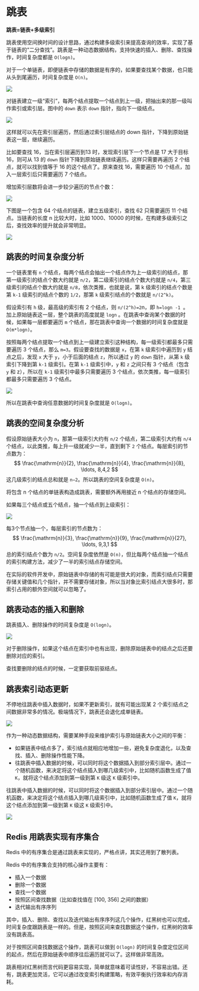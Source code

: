 # 跳表

**跳表=链表+多级索引**

跳表使用空间换时间的设计思路，通过构建多级索引来提高查询的效率，实现了基于链表的“二分查找”。跳表是一种动态数据结构，支持快速的插入、删除、查找操作，时间复杂度都是 `O(logn)`。

对于一个单链表，即便链表中存储的数据是有序的，如果要查找某个数据，也只能从头到尾遍历，时间复杂度是 `O(n)`。

![](./img/original_list.png)

对链表建立一级“索引”，每两个结点提取一个结点到上一级，把抽出来的那一级叫作索引或索引层。图中的 `down` 表示 `down` 指针，指向下一级结点。

![](./img/down_list.png)

这样就可以先在索引层遍历，然后通过索引层结点的 down 指针，下降到原始链表这一层，继续遍历。

比如要查找 16，当在索引层遍历到13 时，发现索引层下一个节点是 17 大于目标 16，则可从 13 的 `down` 指针下降到原始链表继续遍历。这样只需要再遍历 2 个结点，就可以找到值等于 16  的这个结点了。原来查找 16，需要遍历 10 个结点，加入一层索引后只需要遍历 7 个结点。

增加索引层数将会进一步较少遍历的节点个数：

![](./img/down_list_2.png)

下图是一个包含 64 个结点的链表，建立五级索引，查找 62 只需要遍历 11 个结点。当链表的长度 n 比较大时，比如 1000、10000 的时候，在构建多级索引之后，查找效率的提升就会非常明显。

![](./img/down_list_3.png)

## 跳表的时间复杂度分析

一个链表里有 `n` 个结点，每两个结点会抽出一个结点作为上一级索引的结点，那第一级索引的结点个数大约就是 `n/2`，第二级索引的结点个数大约就是 `n/4`，第三级索引的结点个数大约就是 `n/8`，依次类推，也就是说，第 k 级索引的结点个数是第 `k-1` 级索引的结点个数的 `1/2`，那第 `k` 级索引结点的个数就是 `n/(2^k)`。

假设索引有 `h` 级，最高级的索引有 2 个结点，则 `n/(2^h)=2`n，即  `h=logn -1 `。加上原始链表这一层，整个跳表的高度就是 `logn` 。在跳表中查询某个数据的时候，如果每一层都要遍历 `m` 个结点，那在跳表中查询一个数据的时间复杂度就是 `O(m*logn)`。

按照每两个结点提取一个结点到上一级建立索引这种结构，每一级索引都最多只需要遍历 3 个结点，那么 `m=3`。假设要查找的数据是 `x`，在第 `k` 级索引中遍历到 `y` 结点之后，发现 `x` 大于 `y`，小于后面的结点 `z`，所以通过 `y` 的 `down` 指针，从第 `k` 级索引下降到第 `k-1` 级索引。在第 `k-1` 级索引中，`y` 和 `z` 之间只有 3 个结点（包含 `y` 和 z），所以在 `k-1` 级索引中最多只需要遍历 3 个结点，依次类推，每一级索引都最多只需要遍历 3 个结点。

![](./img/down_list_k.png)

所以在跳表中查询任意数据的时间复杂度就是 `O(logn)`。

## 跳表的空间复杂度分析

假设原始链表大小为 `n`，那第一级索引大约有 `n/2` 个结点，第二级索引大约有 `n/4` 个结点，以此类推，每上升一级就减少一半，直到剩下 `2` 个结点。每层索引的节点数为：
$$
\frac{\mathrm{n}}{2}, \frac{\mathrm{n}}{4}, \frac{\mathrm{n}}{8}, \ldots, 8,4,2
$$
这几级索引的结点总和就是 `n−2`。所以跳表的空间复杂度是 `O(n)`。

将包含 n 个结点的单链表构造成跳表，需要额外再用接近 n 个结点的存储空间。

如果每三个结点或五个结点，抽一个结点到上级索引：

![](./img/down_list_3_5.png)

每3个节点抽一个，每层索引的节点数为：
$$
\frac{\mathrm{n}}{3}, \frac{\mathrm{n}}{9}, \frac{\mathrm{n}}{27}, \ldots, 9,3,1
$$
总的索引结点个数为 `n/2`。空间复杂度依然是 `O(n)`，但比每两个结点抽一个结点的索引构建方法，减少了一半的索引结点存储空间。

在实际的软件开发中，原始链表中存储的有可能是很大的对象，而索引结点只需要存储关键值和几个指针，并不需要存储对象，所以当对象比索引结点大很多时，那索引占用的额外空间就可以忽略了。

## 跳表动态的插入和删除

跳表插入、删除操作的时间复杂度是 `O(logn)`。

![](./img/skip_list_insert_delete.png)

对于删除操作，如果这个结点在索引中也有出现，删除原始链表中的结点之后还要删除对应的索引。

查找要删除的结点的时候，一定要获取前驱结点。

## 跳表索引动态更新

不停地往跳表中插入数据时，如果不更新索引，就有可能出现某 2 个索引结点之间数据非常多的情况。极端情况下，跳表还会退化成单链表。

![](./img/skip_list_udate.png)

作为一种动态数据结构，需要某种手段来维护索引与原始链表大小之间的平衡：

- 如果链表中结点多了，索引结点就相应地增加一些，避免复杂度退化，以及查找、插入、删除操作性能下降。
- 往跳表中插入数据的时候，可以同时将这个数据插入到部分索引层中。通过一个随机函数，来决定将这个结点插入到哪几级索引中，比如随机函数生成了值 `K`，就将这个结点添加到第一级到第 `K` 级这 `K` 级索引中。

往跳表中插入数据的时候，可以同时将这个数据插入到部分索引层中。通过一个随机函数，来决定将这个结点插入到哪几级索引中，比如随机函数生成了值 `K`，就将这个结点添加到第一级到第 `K` 级这 `K` 级索引中。

![](./img/skip_list_k.png)

## Redis 用跳表实现有序集合

Redis 中的有序集合是通过跳表来实现的，严格点讲，其实还用到了散列表。

Redis 中的有序集合支持的核心操作主要有：

- 插入一个数据
- 删除一个数据
- 查找一个数据
- 按照区间查找数据（比如查找值在 [100, 356] 之间的数据）
- 迭代输出有序序列

其中，插入、删除、查找以及迭代输出有序序列这几个操作，红黑树也可以完成，时间复杂度跟跳表是一样的。但是，按照区间来查找数据这个操作，红黑树的效率没有跳表高。

对于按照区间查找数据这个操作，跳表可以做到 `O(logn)` 的时间复杂度定位区间的起点，然后在原始链表中顺序往后遍历就可以了。这样做非常高效。

跳表相对红黑树而言代码更容易实现，简单就意味着可读性好，不容易出错。还有，跳表更加灵活，它可以通过改变索引构建策略，有效平衡执行效率和内存消耗。





